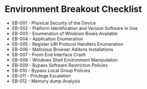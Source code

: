 # Environment Breakout Checklist

* EB-001 - Physical Security of the Device
* EB-002 - Platform Identification and Version Software in Use
* EB-003 - Enumeration of Windows Boxes Available
* EB-004 - Application Enumeration
* EB-005 - Register URI Protocol Handlers Enumeration
* EB-006 - Malicious Browser Addons Installations
* EB-007 - Front-End Interface Crash
* EB-008 - Windows Shell Environment Manipulation
* EB-009 - Bypass Software Restriction Policies
* EB-010 - Bypass Local Group Policies
* EB-011 - Privilege Escalation
* EB-012 - Memory dump Analysis   